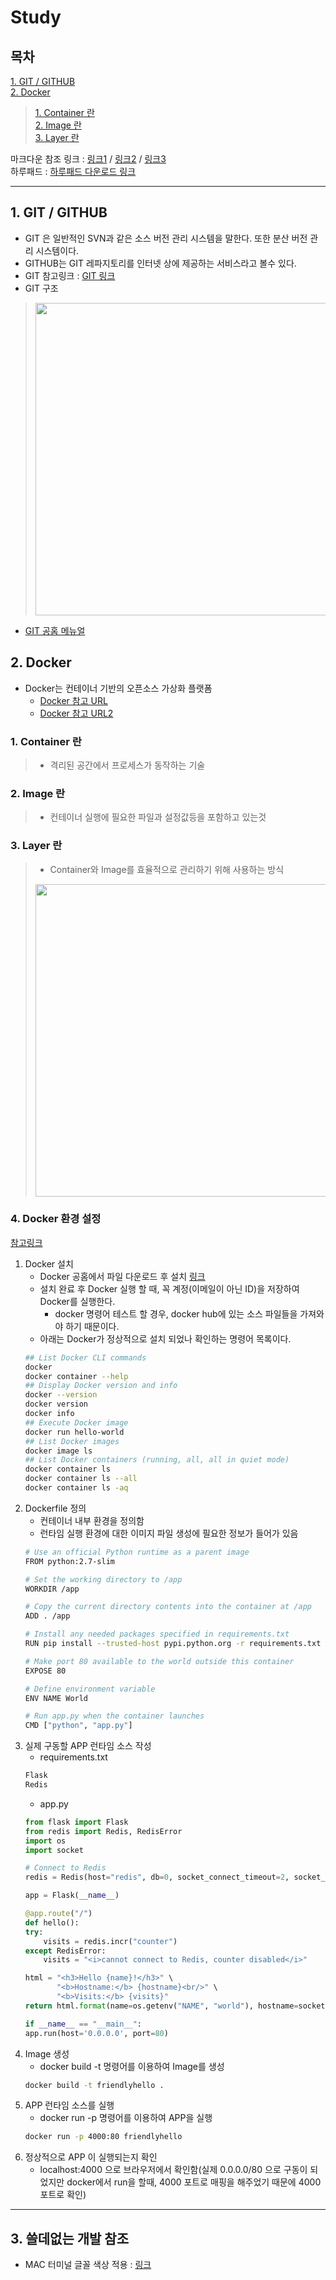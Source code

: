 # Study  
## 목차  
[1. GIT / GITHUB](#1-git--github)  
[2. Docker](#2-docker)  
> [1. Container 란](#1-container-란)  
> [2. Image 란](#2-image-란)  
> [3. Layer 란](#3-layer-란)  


 마크다운 참조 링크 : [링크1](https://gist.github.com/ihoneymon/652be052a0727ad59601#23-%EB%AA%A9%EB%A1%9D) / [링크2](https://heropy.blog/2017/09/30/markdown/) / [링크3](https://wikidocs.net/1678#_1)  
 하루패드 : [하루패드 다운로드 링크](http://pad.haroopress.com/user.html)  

---

## 1. GIT / GITHUB
* GIT 은 일반적인 SVN과 같은 소스 버전 관리 시스템을 말한다. 또한 분산 버전 관리 시스템이다.  
* GITHUB는 GIT 레파지토리를 인터넷 상에 제공하는 서비스라고 볼수 있다.  
* GIT 참고링크 : [GIT 링크](https://www.slideshare.net/einsub/svn-git-17386752)  
* GIT 구조
> <img width="500" src="https://image.slidesharecdn.com/svngit-130319211210-phpapp02/95/svn-git-24-1024.jpg?cb=1374635099">  
* [GIT 공홈 메뉴얼](https://git-scm.com/book/ko/v2/%EC%8B%9C%EC%9E%91%ED%95%98%EA%B8%B0-%EB%B2%84%EC%A0%84-%EA%B4%80%EB%A6%AC%EB%9E%80%3F)  

## 2. Docker
* Docker는 컨테이너 기반의 오픈소스 가상화 플랫폼  
	- [Docker 참고 URL](https://subicura.com/2017/01/19/docker-guide-for-beginners-1.html)  
	- [Docker 참고 URL2](https://seunguklee.github.io/2018/02/13/what-is-docker/#%EB%8F%84%EC%BB%A4-Docker-%EB%9E%80-%EB%AC%B4%EC%97%87%EC%9D%B8%EA%B0%80)

### 1. Container 란
> - 격리된 공간에서 프로세스가 동작하는 기술

### 2. Image 란
> - 컨테이너 실행에 필요한 파일과 설정값등을 포함하고 있는것

### 3. Layer 란
> - Container와 Image를 효율적으로 관리하기 위해 사용하는 방식
> <img width="500" src="https://subicura.com/assets/article_images/2017-01-19-docker-guide-for-beginners-1/image-layer.png">  

### 4. Docker 환경 설정
[참고링크](https://docs.docker.com/)
1. Docker 설치
	* Docker 공홈에서 파일 다운로드 후 설치 [링크](https://store.docker.com/editions/community/docker-ce-desktop-mac?tab=description)
	* 설치 완료 후 Docker 실행 할 때, 꼭 계정(이메일이 아닌 ID)을 저장하여 Docker를 실행한다.
		* docker 명령어 테스트 할 경우, docker hub에 있는 소스 파일들을 가져와야 하기 때문이다.
	* 아래는 Docker가 정상적으로 설치 되었나 확인하는 명령어 목록이다.
	```bash
	## List Docker CLI commands
	docker
	docker container --help
	## Display Docker version and info
	docker --version
	docker version
	docker info
	## Execute Docker image
	docker run hello-world
	## List Docker images
	docker image ls
	## List Docker containers (running, all, all in quiet mode)
	docker container ls
	docker container ls --all
	docker container ls -aq
	```
2. Dockerfile 정의
	* 컨테이너 내부 환경을 정의함
	* 런타임 실행 환경에 대한 이미지 파일 생성에 필요한 정보가 들어가 있음
	```bash
    # Use an official Python runtime as a parent image
	FROM python:2.7-slim

	# Set the working directory to /app
	WORKDIR /app

	# Copy the current directory contents into the container at /app
	ADD . /app

	# Install any needed packages specified in requirements.txt
	RUN pip install --trusted-host pypi.python.org -r requirements.txt

	# Make port 80 available to the world outside this container
	EXPOSE 80

	# Define environment variable
	ENV NAME World

	# Run app.py when the container launches
	CMD ["python", "app.py"]
    ```
3. 실제 구동할 APP 런타임 소스 작성
	* requirements.txt
	```txt
    Flask
	Redis
    ```
    * app.py
    ```python
    from flask import Flask
	from redis import Redis, RedisError
	import os
	import socket

	# Connect to Redis
	redis = Redis(host="redis", db=0, socket_connect_timeout=2, socket_timeout=2)

	app = Flask(__name__)

	@app.route("/")
	def hello():
    try:
        visits = redis.incr("counter")
    except RedisError:
        visits = "<i>cannot connect to Redis, counter disabled</i>"

    html = "<h3>Hello {name}!</h3>" \
           "<b>Hostname:</b> {hostname}<br/>" \
           "<b>Visits:</b> {visits}"
    return html.format(name=os.getenv("NAME", "world"), hostname=socket.gethostname(), visits=visits)

	if __name__ == "__main__":
    app.run(host='0.0.0.0', port=80)

    ```
4. Image 생성
	* docker build -t 명령어를 이용하여 Image를 생성
	```bash
	docker build -t friendlyhello .
	```
5. APP 런타임 소스를 실행
	* docker run -p 명령어를 이용하여 APP을 실행
	```bash
	docker run -p 4000:80 friendlyhello
	```
6. 정상적으로 APP 이 실행되는지 확인
	* localhost:4000 으로 브라우저에서 확인함(실제 0.0.0.0/80 으로 구동이 되었지만 docker에서 run을 할때, 4000 포트로 매핑을 해주었기 때문에 4000 포트로 확인) 




---
## 3. 쓸데없는 개발 참조
* MAC 터미널 글꼴 색상 적용 : [링크](http://minus-build.tistory.com/23)
